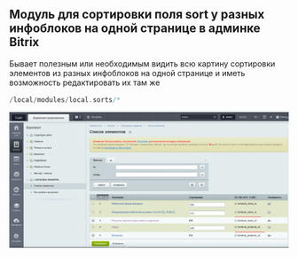 ## Модуль для сортировки поля sort у разных инфоблоков на одной странице в админке Bitrix
Бывает полезным или необходимым видить всю картину сортировки элементов из разных инфоблоков на одной странице и иметь возможность редактировать их там же
```php
/local/modules/local.sorts/*
```  
![local_sorts](https://github.com/otolaa/local_sorts/blob/master/images/local_sorts/02.png "local_sorts") 

